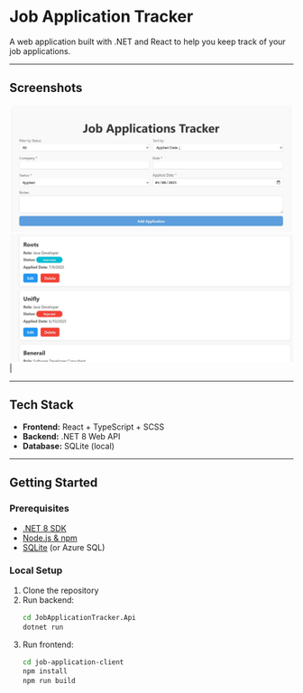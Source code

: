 # Job Application Tracker

A web application built with .NET and React to help you keep track of your job applications.

---

## Screenshots

![Screenshot 1](images/screenshot1.jpg)
![Screenshot 2](images/screenshot2.jpg) |

---

## Tech Stack

- **Frontend:** React + TypeScript + SCSS
- **Backend:** .NET 8 Web API
- **Database:** SQLite (local)

---

## Getting Started

### Prerequisites

- [.NET 8 SDK](https://dotnet.microsoft.com/download)
- [Node.js & npm](https://nodejs.org/)
- [SQLite](https://www.sqlite.org/index.html) (or Azure SQL)

### Local Setup

1. Clone the repository
2. Run backend:
   ```bash
   cd JobApplicationTracker.Api
   dotnet run
	```
3. Run frontend:
   ```bash
   cd job-application-client
   npm install
   npm run build
   ```
